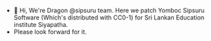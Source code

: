 - 👋 Hi, We're Dragon @sipsuru team. Here we patch Yomboc Sipsuru Software (Which's distributed with CC0-1) for Sri Lankan Education institute Siyapatha.
- Please look forward for it.

<!---
sipsuru/sipsuru is a ✨ special ✨ repository because its `README.md` (this file) appears on your GitHub profile.
You can click the Preview link to take a look at your changes.
--->
